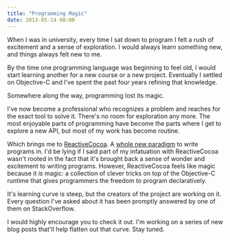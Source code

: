 ```yaml
---
title: "Programming Magic"
date: 2013-05-14 00:00
---
```


<p>When I was in university, every time I sat down to program I felt a rush of excitement and a sense of exploration. I would always learn something new, and things always felt new to me. </p>

<p>By the time one programming language was beginning to feel old, I would start learning another for a new course or a new project. Eventually I settled on Objective-C and I've spent the past four years refining that knowledge. </p>

<p>Somewhere along the way, programming lost its magic. </p>

<p>I've now become a professional who recognizes a problem and reaches for the exact tool to solve it. There's no room for exploration any more. The most enjoyable parts of programming have become the parts where I get to explore a new API, but most of my work has become routine. </p>

<p>Which brings me to <a href="https://github.com/ReactiveCocoa/ReactiveCocoa">ReactiveCocoa</a>. A <a href="http://www.teehanlax.com/blog/reactivecocoa/">whole new paradigm</a> to write programs in. I'd be lying if I said part of my infatuation with ReactiveCocoa wasn't rooted in the fact that it's brought back a sense of wonder and excitement to writing programs. However, ReactiveCocoa feels like magic because it <em>is</em> magic: a collection of clever tricks on top of the Objective-C runtime that gives programmers the freedom to program declaratively. </p>

<p>It's learning curve is steep, but the creators of the project are working on it. Every question I've asked about it has been promptly answered by one of them on StackOverflow. </p>

<p>I would highly encourage you to check it out. I'm working on a series of new blog posts that'll help flatten out that curve. Stay tuned. </p>

<!-- more -->


